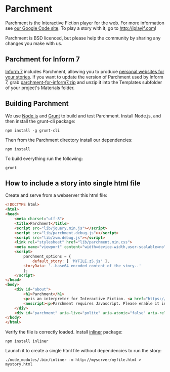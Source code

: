 Parchment
=========

Parchment is the Interactive Fiction player for the web. For more information see [our Google Code site](http://code.google.com/p/parchment). To play a story with it, go to <http://iplayif.com>!

Parchment is BSD licenced, but please help the community by sharing any changes you make with us.

Parchment for Inform 7
----------------------

[Inform 7](http://inform7.com/) includes Parchment, allowing you to produce [personal websites for your stories](http://inform7.com/learn/man/doc394.html). If you want to update the version of Parchment used by Inform 7, grab [parchment-for-inform7.zip](https://raw.github.com/curiousdannii/parchment/master/lib/parchment-for-inform7.zip) and unzip it into the Templates subfolder of your project's Materials folder.

Building Parchment
-----------------

We use [Node.js](http://nodejs.org/) and [Grunt](http://gruntjs.com/) to build and test Parchment. Install Node.js, and then install the grunt-cli package:

```
npm install -g grunt-cli
```

Then from the Parchment directory install our dependencies:

```
npm install
```

To build everything run the following:

```
grunt
```
How to include a story into single html file
-----------------
Create and serve from a webserver this html file:
```html
<!DOCTYPE html>
<html>
<head>
	<meta charset="utf-8">
	<title>Parchment</title>
	<script src="lib/jquery.min.js"></script>
	<script src="lib/parchment.debug.js"></script>
	<script src="lib/zvm.debug.js"></script>
	<link rel="stylesheet" href="lib/parchment.min.css">
	<meta name="viewport" content="width=device-width,user-scalable=no">
	<script>
		parchment_options = {
		    default_story: [ 'MYFILE.z5.js' ],
        storyData: '..base64 encoded content of the story..'
		};
	</script>
</head>
<body>
	<div id="about">
		<h1>Parchment</h1>
		<p>is an interpreter for Interactive Fiction. <a href="https://github.com/curiousdannii/parchment">Find out more.</a></p>
		<noscript><p>Parchment requires Javascript. Please enable it in your browser.</p></noscript>
	</div>
	<div id="parchment" aria-live="polite" aria-atomic="false" aria-relevant="additions"></div>
</body>
</html>
```
Verify the file is correctly loaded.
Install [inliner](https://github.com/remy/inliner) package:
```
npm install inliner
```
Launch it to create a single html file without dependencies to run the story:
```
./node_modules/.bin/inliner -m http://myserver/myfile.html > mystory.html
```
